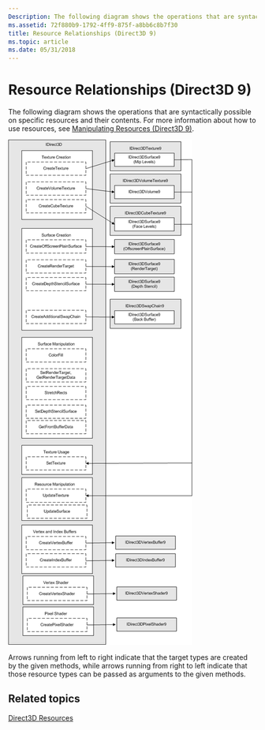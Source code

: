 ```yaml
---
Description: The following diagram shows the operations that are syntactically possible on specific resources and their contents. For more information about how to use resources, see Manipulating Resources (Direct3D 9).
ms.assetid: 72f880b9-1792-4ff9-875f-a8bb6c8b7f30
title: Resource Relationships (Direct3D 9)
ms.topic: article
ms.date: 05/31/2018
---
```


# Resource Relationships (Direct3D 9)

The following diagram shows the operations that are syntactically possible on specific resources and their contents. For more information about how to use resources, see [Manipulating Resources (Direct3D 9)](manipulating-resources.md).

![diagram of resource relationships](images/resourcerelationship.png)

Arrows running from left to right indicate that the target types are created by the given methods, while arrows running from right to left indicate that those resource types can be passed as arguments to the given methods.

## Related topics

<dl> <dt>

[Direct3D Resources](direct3d-resources.md)
</dt> </dl>

 

 



